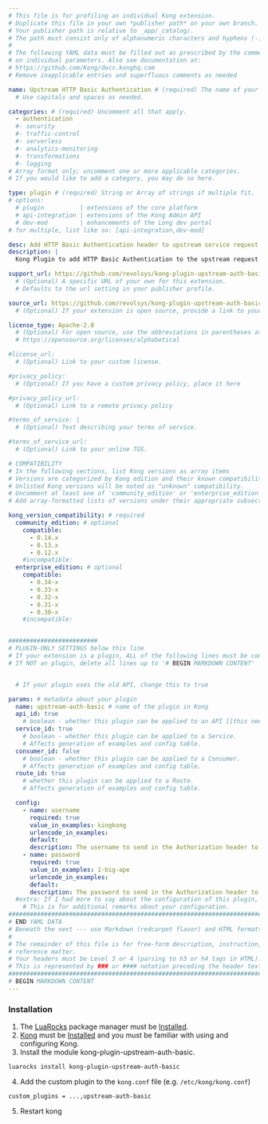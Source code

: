 ```yaml
---
# This file is for profiling an individual Kong extension.
# Duplicate this file in your own *publisher path* on your own branch.
# Your publisher path is relative to _app/_catalog/.
# The path must consist only of alphanumeric characters and hyphens (-).
#
# The following YAML data must be filled out as prescribed by the comments
# on individual parameters. Also see documentation at:
# https://github.com/Kong/docs.konghq.com
# Remove inapplicable entries and superfluous comments as needed

name: Upstream HTTP Basic Authentication # (required) The name of your extension.
  # Use capitals and spaces as needed.

categories: # (required) Uncomment all that apply.
  - authentication
  #- security
  #- traffic-control
  #- serverless
  #- analytics-monitoring
  #- transformations
  #- logging
# Array format only; uncomment one or more applicable categories.
# If you would like to add a category, you may do so here.

type: plugin # (required) String or Array of strings if multiple fit.
# options:
  # plugin          | extensions of the core platform
  # api-integration | extensions of the Kong Admin API
  # dev-mod         | enhancements of the Long dev portal
# for multiple, list like so: [api-integration,dev-mod]

desc: Add HTTP Basic Authentication header to upstream service request # (required) 1-liner description; max 80 chars
description: |
  Kong Plugin to add HTTP Basic Authentication to the upstream request header.

support_url: https://github.com/revolsys/kong-plugin-upstream-auth-basic/issues
  # (Optional) A specific URL of your own for this extension.
  # Defaults to the url setting in your publisher profile.

source_url: https://github.com/revolsys/kong-plugin-upstream-auth-basic
  # (Optional) If your extension is open source, provide a link to your code.

license_type: Apache-2.0
  # (Optional) For open source, use the abbreviations in parentheses at:
  # https://opensource.org/licenses/alphabetical

#license_url:
  # (Optional) Link to your custom license.

#privacy_policy:
  # (Optional) If you have a custom privacy policy, place it here

#privacy_policy_url:
  # (Optional) Link to a remote privacy policy

#terms_of_service: |
  # (Optional) Text describing your terms of service.

#terms_of_service_url:
  # (Optional) Link to your online TOS.

# COMPATIBILITY
# In the following sections, list Kong versions as array items
# Versions are categorized by Kong edition and their known compatibility.
# Unlisted Kong versions will be noted as "unknown" compatibility.
# Uncomment at least one of 'community_edition' or 'enterprise_edition'.
# Add array-formatted lists of versions under their appropriate subsection.

kong_version_compatibility: # required
  community_edition: # optional
    compatible:
      - 0.14.x
      - 0.13.x
      - 0.12.x
    #incompatible:
  enterprise_edition: # optional
    compatible:
      - 0.34-x
      - 0.33-x
      - 0.32-x
      - 0.31-x
      - 0.30-x
    #incompatible:


#########################
# PLUGIN-ONLY SETTINGS below this line
# If your extension is a plugin, ALL of the following lines must be completed.
# If NOT an plugin, delete all lines up to '# BEGIN MARKDOWN CONTENT'


  # If your plugin uses the old API, change this to true

params: # metadata about your plugin
  name: upstream-auth-basic # name of the plugin in Kong
  api_id: true
    # boolean - whether this plugin can be applied to an API [[this needs more]]
  service_id: true
    # boolean - whether this plugin can be applied to a Service.
    # Affects generation of examples and config table.
  consumer_id: false
    # boolean - whether this plugin can be applied to a Consumer.
    # Affects generation of examples and config table.
  route_id: true
    # whether this plugin can be applied to a Route.
    # Affects generation of examples and config table.

  config:
    - name: username
      required: true
      value_in_examples: kingkong
      urlencode_in_examples:
      default:
      description: The username to send in the Authorization header to the upstream service
    - name: password
      required: true
      value_in_examples: 1-big-ape
      urlencode_in_examples:
      default:
      description: The password to send in the Authorization header to the upstream service
  #extra: If I had more to say about the configuration of this plugin, I'd say it here.
    # This is for additional remarks about your configuration.
###############################################################################
# END YAML DATA
# Beneath the next --- use Markdown (redcarpet flavor) and HTML formatting only.
#
# The remainder of this file is for free-form description, instruction, and
# reference matter.
# Your headers must be Level 3 or 4 (parsing to h3 or h4 tags in HTML).
# This is represented by ### or #### notation preceding the header text.
###############################################################################
# BEGIN MARKDOWN CONTENT
---
```


### Installation

1. The [LuaRocks](http://luarocks.org) package manager must be [Installed](https://github.com/luarocks/luarocks/wiki/Download).
2. [Kong](https://konghq.com) must be [Installed](https://konghq.com/install/) and you must be familiar with using and configuring Kong.
3. Install the module kong-plugin-upstream-auth-basic.
```
luarocks install kong-plugin-upstream-auth-basic
```
4. Add the custom plugin to the `kong.conf` file (e.g. `/etc/kong/kong.conf`)
```
custom_plugins = ...,upstream-auth-basic
```
5. Restart kong
